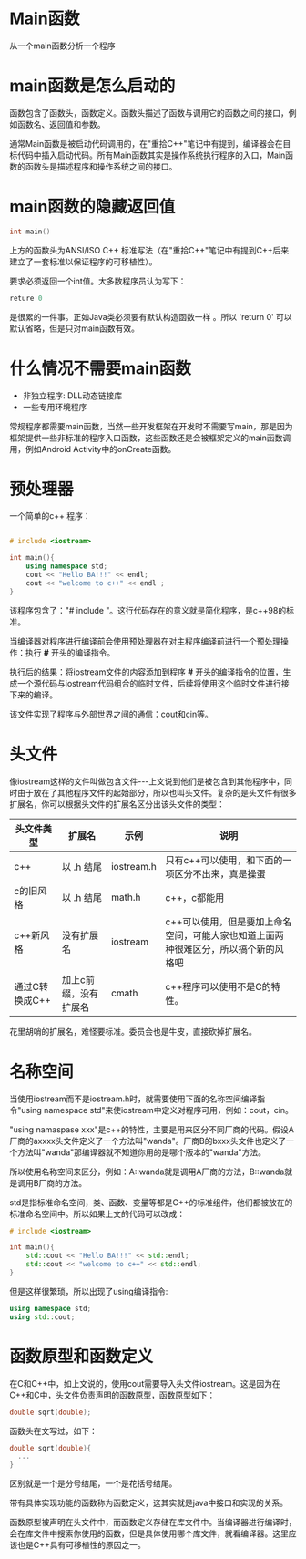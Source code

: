 # Main函数

从一个main函数分析一个程序

# main函数是怎么启动的

函数包含了函数头，函数定义。函数头描述了函数与调用它的函数之间的接口，例如函数名、返回值和参数。

通常Main函数是被启动代码调用的，在"重拾C++"笔记中有提到，编译器会在目标代码中插入启动代码。所有Main函数其实是操作系统执行程序的入口，Main函数的函数头是描述程序和操作系统之间的接口。

# main函数的隐藏返回值

~~~c++
int main()
~~~

上方的函数头为ANSI/ISO C++ 标准写法（在"重拾C++"笔记中有提到C++后来建立了一套标准以保证程序的可移植性）。

要求必须返回一个int值。大多数程序员认为写下：

~~~c++
reture 0
~~~

是很累的一件事。正如Java类必须要有默认构造函数一样 。所以 'return 0' 可以默认省略，但是只对main函数有效。

# 什么情况不需要main函数

+ 非独立程序:  DLL动态链接库
+ 一些专用环境程序

常规程序都需要main函数，当然一些开发框架在开发时不需要写main，那是因为框架提供一些非标准的程序入口函数，这些函数还是会被框架定义的main函数调用，例如Android Activity中的onCreate函数。

# 预处理器

一个简单的c++ 程序：

~~~c++

# include <iostream>

int main(){
    using namespace std;
    cout << "Hello BA!!!" << endl;
    cout << "welcome to c++" << endl ;
}
~~~

该程序包含了："# include <iostream>"。这行代码存在的意义就是简化程序，是c++98的标准。

当编译器对程序进行编译前会使用预处理器在对主程序编译前进行一个预处理操作：执行 **#** 开头的编译指令。

执行后的结果：将iostream文件的内容添加到程序 **#** 开头的编译指令的位置，生成一个源代码与iostream代码组合的临时文件，后续将使用这个临时文件进行接下来的编译。

该文件实现了程序与外部世界之间的通信：cout和cin等。

# 头文件

像iostream这样的文件叫做包含文件---上文说到他们是被包含到其他程序中，同时由于放在了其他程序文件的起始部分，所以也叫头文件。复杂的是头文件有很多扩展名，你可以根据头文件的扩展名区分出该头文件的类型：

| 头文件类型     | 扩展名                | 示例       | 说明                                                         |
| -------------- | --------------------- | ---------- | ------------------------------------------------------------ |
| c++            | 以 .h 结尾            | iostream.h | 只有c++可以使用，和下面的一项区分不出来，真是操蛋            |
| c的旧风格      | 以 .h 结尾            | math.h     | c++，c都能用                                                 |
| c++新风格      | 没有扩展名            | iostream   | c++可以使用，但是要加上命名空间，可能大家也知道上面两种很难区分，所以搞个新的风格吧 |
| 通过C转换成C++ | 加上c前缀，没有扩展名 | cmath      | c++程序可以使用不是C的特性。                                 |

花里胡哨的扩展名，难怪要标准。委员会也是牛皮，直接砍掉扩展名。

# 名称空间

当使用iostream而不是iostream.h时，就需要使用下面的名称空间编译指令"using namespace std"来使iostream中定义对程序可用，例如：cout，cin。

"using namaspase xxx"是c++的特性，主要是用来区分不同厂商的代码。假设A厂商的axxxx头文件定义了一个方法叫"wanda"。厂商B的bxxx头文件也定义了一个方法叫"wanda"那编译器就不知道你用的是哪个版本的"wanda"方法。

所以使用名称空间来区分，例如：A::wanda就是调用A厂商的方法，B::wanda就是调用B厂商的方法。

std是指标准命名空间，类、函数、变量等都是C++的标准组件，他们都被放在的标准命名空间中。所以如果上文的代码可以改成：

~~~c++
# include <iostream>

int main(){
    std::cout << "Hello BA!!!" << std::endl;
    std::cout << "welcome to c++" << std::endl;
}
~~~

但是这样很繁琐，所以出现了using编译指令:

~~~c++
using namespace std;
using std::cout;
~~~

# 函数原型和函数定义

在C和C++中，如上文说的，使用cout需要导入头文件iostream。这是因为在C++和C中，头文件负责声明的函数原型，函数原型如下：

~~~c++
double sqrt(double);
~~~

函数头在文写过，如下：

~~~c++
double sqrt(double){
  ...
}
~~~

区别就是一个是分号结尾，一个是花括号结尾。

带有具体实现功能的函数称为函数定义，这其实就是java中接口和实现的关系。

函数原型被声明在头文件中，而函数定义存储在库文件中。当编译器进行编译时，会在库文件中搜索你使用的函数，但是具体使用哪个库文件，就看编译器。这里应该也是C++具有可移植性的原因之一。

